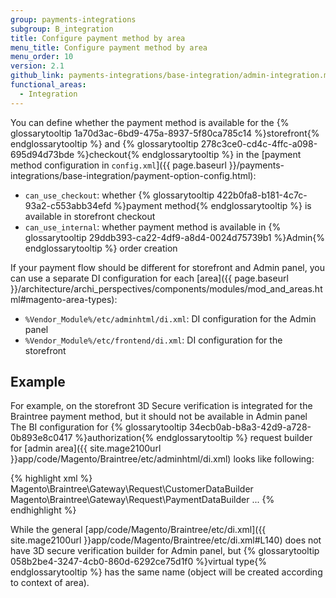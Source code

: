 ```yaml
---
group: payments-integrations
subgroup: B_integration
title: Configure payment method by area
menu_title: Configure payment method by area
menu_order: 10
version: 2.1
github_link: payments-integrations/base-integration/admin-integration.md
functional_areas:
  - Integration
---
```


You can define whether the payment method is available for the {% glossarytooltip 1a70d3ac-6bd9-475a-8937-5f80ca785c14 %}storefront{% endglossarytooltip %} and {% glossarytooltip 278c3ce0-cd4c-4ffc-a098-695d94d73bde %}checkout{% endglossarytooltip %} in the [payment method configuration in `config.xml`]({{ page.baseurl }}/payments-integrations/base-integration/payment-option-config.html):

- `can_use_checkout`: whether {% glossarytooltip 422b0fa8-b181-4c7c-93a2-c553abb34efd %}payment method{% endglossarytooltip %} is available in storefront checkout
- `can_use_internal`: whether payment method is available in {% glossarytooltip 29ddb393-ca22-4df9-a8d4-0024d75739b1 %}Admin{% endglossarytooltip %} order creation 

If your payment flow should be different for storefront and Admin panel, you can use a separate DI configuration for each [area]({{ page.baseurl }}/architecture/archi_perspectives/components/modules/mod_and_areas.html#magento-area-types):

- `%Vendor_Module%/etc/adminhtml/di.xml`: DI configuration for the Admin panel
- `%Vendor_Module%/etc/frontend/di.xml`: DI configuration for the storefront

## Example

For example, on the storefront 3D Secure verification is integrated for the Braintree payment method, but it should not be available in Admin panel
The ВI configuration for {% glossarytooltip 34ecb0ab-b8a3-42d9-a728-0b893e8c0417 %}authorization{% endglossarytooltip %} request builder for [admin area]({{ site.mage2100url }}app/code/Magento/Braintree/etc/adminhtml/di.xml) looks like following:

{% highlight xml %}
<virtualType name="BraintreeAuthorizeRequest" type="Magento\Payment\Gateway\Request\BuilderComposite">
    <arguments>
        <argument name="builders" xsi:type="array">
            <item name="customer" xsi:type="string">Magento\Braintree\Gateway\Request\CustomerDataBuilder</item>
            <item name="payment" xsi:type="string">Magento\Braintree\Gateway\Request\PaymentDataBuilder</item>
            ...
        </argument>
    </arguments>
</virtualType>
{% endhighlight %}

While the general [app/code/Magento/Braintree/etc/di.xml]({{ site.mage2100url }}app/code/Magento/Braintree/etc/di.xml#L140) does not
have 3D secure verification builder for Admin panel, but {% glossarytooltip 058b2be4-3247-4cb0-860d-6292ce75d1f0 %}virtual type{% endglossarytooltip %} has the same name (object will be created according to context of area).
